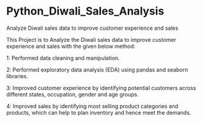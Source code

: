 # Python_Diwali_Sales_Analysis
Analyze Diwali sales data to improve customer experience and sales

This Project is to Analyze the Diwali sales data to improve customer experience and sales with the given below method:

1: Performed data cleaning and manipulation.

2: Performed exploratory data analysis (EDA) using pandas and seaborn 
    libraries.

3: Improved customer experience by identifying potential customers across different 
    states, occupation, gender and age groups.

4: Improved sales by identifying most selling product categories and products, 
     which can help to plan inventory and hence meet the demands.



